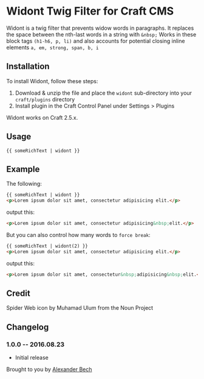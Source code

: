 # Widont Twig Filter for Craft CMS

Widont is a twig filter that prevents widow words in paragraphs.
It replaces the space between the nth-last words in a string with ``&nbsp;``
Works in these block tags ``(h1-h6, p, li)`` and also accounts for potential closing inline elements ``a, em, strong, span, b, i``

## Installation

To install Widont, follow these steps:

1. Download & unzip the file and place the `widont` sub-directory into your `craft/plugins` directory
2. Install plugin in the Craft Control Panel under Settings > Plugins

Widont works on Craft 2.5.x.

## Usage

```twig
{{ someRichText | widont }}
```

## Example

The following:

```html
{{ someRichText | widont }}
<p>Lorem ipsum dolor sit amet, consectetur adipisicing elit.</p>
```

output this:

```html
<p>Lorem ipsum dolor sit amet, consectetur adipisicing&nbsp;elit.</p>
```

But you can also control how many words to `force break`:

```html
{{ someRichText | widont(2) }}
<p>Lorem ipsum dolor sit amet, consectetur adipisicing elit.</p>
```

output this:

```html
<p>Lorem ipsum dolor sit amet, consectetur&nbsp;adipisicing&nbsp;elit.</p>
```

## Credit
Spider Web icon by Muhamad Ulum from the Noun Project

## Changelog

### 1.0.0 -- 2016.08.23

* Initial release

Brought to you by [Alexander Bech](http://vaersaagod.no)